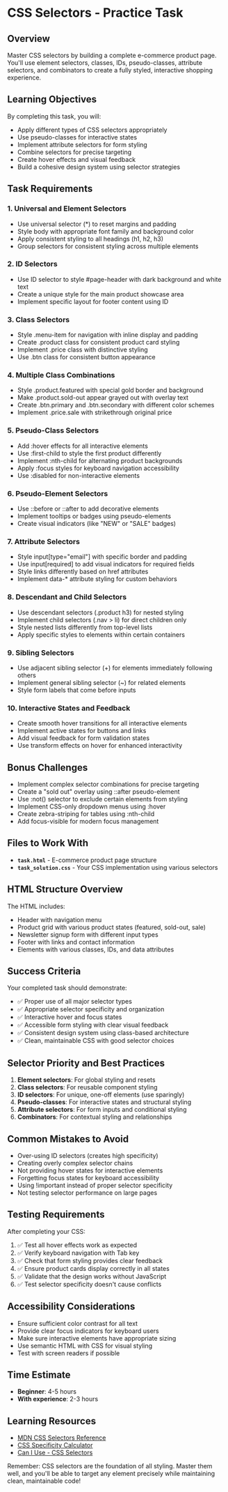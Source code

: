 # CSS Selectors - Practice Task

## Overview
Master CSS selectors by building a complete e-commerce product page. You'll use element selectors, classes, IDs, pseudo-classes, attribute selectors, and combinators to create a fully styled, interactive shopping experience.

## Learning Objectives
By completing this task, you will:
- Apply different types of CSS selectors appropriately
- Use pseudo-classes for interactive states
- Implement attribute selectors for form styling
- Combine selectors for precise targeting
- Create hover effects and visual feedback
- Build a cohesive design system using selector strategies

## Task Requirements

### 1. Universal and Element Selectors
- Use universal selector (*) to reset margins and padding
- Style body with appropriate font family and background color
- Apply consistent styling to all headings (h1, h2, h3)
- Group selectors for consistent styling across multiple elements

### 2. ID Selectors
- Use ID selector to style #page-header with dark background and white text
- Create a unique style for the main product showcase area
- Implement specific layout for footer content using ID

### 3. Class Selectors
- Style .menu-item for navigation with inline display and padding
- Create .product class for consistent product card styling
- Implement .price class with distinctive styling
- Use .btn class for consistent button appearance

### 4. Multiple Class Combinations
- Style .product.featured with special gold border and background
- Make .product.sold-out appear grayed out with overlay text
- Create .btn.primary and .btn.secondary with different color schemes
- Implement .price.sale with strikethrough original price

### 5. Pseudo-Class Selectors
- Add :hover effects for all interactive elements
- Use :first-child to style the first product differently
- Implement :nth-child for alternating product backgrounds
- Apply :focus styles for keyboard navigation accessibility
- Use :disabled for non-interactive elements

### 6. Pseudo-Element Selectors
- Use ::before or ::after to add decorative elements
- Implement tooltips or badges using pseudo-elements
- Create visual indicators (like "NEW" or "SALE" badges)

### 7. Attribute Selectors
- Style input[type="email"] with specific border and padding
- Use input[required] to add visual indicators for required fields
- Style links differently based on href attributes
- Implement data-* attribute styling for custom behaviors

### 8. Descendant and Child Selectors
- Use descendant selectors (.product h3) for nested styling
- Implement child selectors (.nav > li) for direct children only
- Style nested lists differently from top-level lists
- Apply specific styles to elements within certain containers

### 9. Sibling Selectors
- Use adjacent sibling selector (+) for elements immediately following others
- Implement general sibling selector (~) for related elements
- Style form labels that come before inputs

### 10. Interactive States and Feedback
- Create smooth hover transitions for all interactive elements
- Implement active states for buttons and links
- Add visual feedback for form validation states
- Use transform effects on hover for enhanced interactivity

## Bonus Challenges
- Implement complex selector combinations for precise targeting
- Create a "sold out" overlay using ::after pseudo-element
- Use :not() selector to exclude certain elements from styling
- Implement CSS-only dropdown menus using :hover
- Create zebra-striping for tables using :nth-child
- Add focus-visible for modern focus management

## Files to Work With
- **`task.html`** - E-commerce product page structure
- **`task_solution.css`** - Your CSS implementation using various selectors

## HTML Structure Overview
The HTML includes:
- Header with navigation menu
- Product grid with various product states (featured, sold-out, sale)
- Newsletter signup form with different input types
- Footer with links and contact information
- Elements with various classes, IDs, and data attributes

## Success Criteria
Your completed task should demonstrate:
- ✅ Proper use of all major selector types
- ✅ Appropriate selector specificity and organization
- ✅ Interactive hover and focus states
- ✅ Accessible form styling with clear visual feedback
- ✅ Consistent design system using class-based architecture
- ✅ Clean, maintainable CSS with good selector choices

## Selector Priority and Best Practices
1. **Element selectors**: For global styling and resets
2. **Class selectors**: For reusable component styling
3. **ID selectors**: For unique, one-off elements (use sparingly)
4. **Pseudo-classes**: For interactive states and structural styling
5. **Attribute selectors**: For form inputs and conditional styling
6. **Combinators**: For contextual styling and relationships

## Common Mistakes to Avoid
- Over-using ID selectors (creates high specificity)
- Creating overly complex selector chains
- Not providing hover states for interactive elements
- Forgetting focus states for keyboard accessibility
- Using !important instead of proper selector specificity
- Not testing selector performance on large pages

## Testing Requirements
After completing your CSS:
1. ✅ Test all hover effects work as expected
2. ✅ Verify keyboard navigation with Tab key
3. ✅ Check that form styling provides clear feedback
4. ✅ Ensure product cards display correctly in all states
5. ✅ Validate that the design works without JavaScript
6. ✅ Test selector specificity doesn't cause conflicts

## Accessibility Considerations
- Ensure sufficient color contrast for all text
- Provide clear focus indicators for keyboard users
- Make sure interactive elements have appropriate sizing
- Use semantic HTML with CSS for visual styling
- Test with screen readers if possible

## Time Estimate
- **Beginner**: 4-5 hours
- **With experience**: 2-3 hours

## Learning Resources
- [MDN CSS Selectors Reference](https://developer.mozilla.org/en-US/docs/Web/CSS/CSS_Selectors)
- [CSS Specificity Calculator](https://specificity.keegan.st/)
- [Can I Use - CSS Selectors](https://caniuse.com/?search=css%20selectors)

Remember: CSS selectors are the foundation of all styling. Master them well, and you'll be able to target any element precisely while maintaining clean, maintainable code!